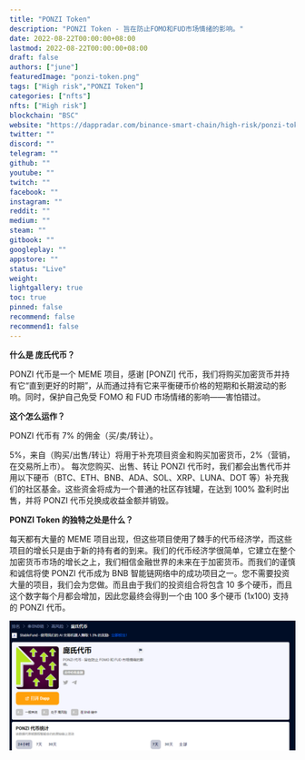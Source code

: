 ```yaml
---
title: "PONZI Token"
description: "PONZI Token - 旨在防止FOMO和FUD市场情绪的影响。"
date: 2022-08-22T00:00:00+08:00
lastmod: 2022-08-22T00:00:00+08:00
draft: false
authors: ["june"]
featuredImage: "ponzi-token.png"
tags: ["High risk","PONZI Token"]
categories: ["nfts"]
nfts: ["High risk"]
blockchain: "BSC"
website: "https://dappradar.com/binance-smart-chain/high-risk/ponzi-token"
twitter: ""
discord: ""
telegram: ""
github: ""
youtube: ""
twitch: ""
facebook: ""
instagram: ""
reddit: ""
medium: ""
steam: ""
gitbook: ""
googleplay: ""
appstore: ""
status: "Live"
weight: 
lightgallery: true
toc: true
pinned: false
recommend: false
recommend1: false
---
```


**什么是 庞氏代币？**

PONZI 代币是一个 MEME 项目，感谢 [PONZI] 代币，我们将购买加密货币并持有它“直到更好的时期”，从而通过持有它来平衡硬币价格的短期和长期波动的影响。同时，保护自己免受 FOMO 和 FUD 市场情绪的影响——害怕错过。



**这个怎么运作？**

PONZI 代币有 7% 的佣金（买/卖/转让）。

5%，来自（购买/出售/转让）将用于补充项目资金和购买加密货币，2%（营销，在交易所上市）。
每次您购买、出售、转让 PONZI 代币时，我们都会出售代币并用以下硬币（BTC、ETH、BNB、ADA、SOL、XRP、LUNA、DOT 等）补充我们的社区基金。这些资金将成为一个普通的社区存钱罐，在达到 100% 盈利时出售，并将 PONZI 代币兑换成收益金额并销毁。



**PONZI Token 的独特之处是什么？**

每天都有大量的 MEME 项目出现，但这些项目使用了棘手的代币经济学，而这些项目的增长只是由于新的持有者的到来。我们的代币经济学很简单，它建立在整个加密货币市场的增长之上，我们相信金融世界的未来在于加密货币。而我们的谨慎和诚信将使 PONZI 代币成为 BNB 智能链网络中的成功项目之一。您不需要投资大量的项目，我们会为您做。而且由于我们的投资组合将包含 10 多个硬币，而且这个数字每个月都会增加，因此您最终会得到一个由 100 多个硬币 (1x100) 支持的 PONZI 代币。

![代币](37.png)

